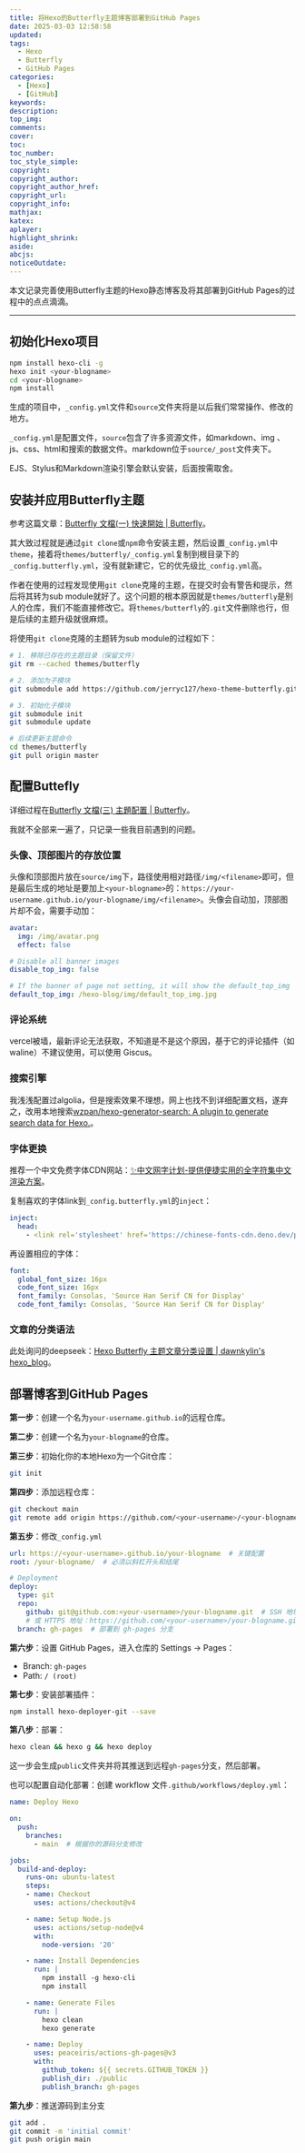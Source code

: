```yaml
---
title: 将Hexo的Butterfly主题博客部署到GitHub Pages
date: 2025-03-03 12:58:58
updated:
tags:
  - Hexo 
  - Butterfly
  - GitHub Pages
categories:
  - [Hexo]
  - [GitHub]
keywords:
description:
top_img:
comments:
cover:
toc:
toc_number:
toc_style_simple:
copyright:
copyright_author:
copyright_author_href:
copyright_url:
copyright_info:
mathjax:
katex:
aplayer:
highlight_shrink:
aside:
abcjs:
noticeOutdate:
---
```


本文记录完善使用Butterfly主题的Hexo静态博客及将其部署到GitHub Pages的过程中的点点滴滴。

---

## 初始化Hexo项目

```bash
npm install hexo-cli -g
hexo init <your-blogname>
cd <your-blogname>
npm install
```

生成的项目中，`_config.yml`文件和`source`文件夹将是以后我们常常操作、修改的地方。

`_config.yml`是配置文件，`source`包含了许多资源文件，如markdown、img 、js、css、html和搜索的数据文件。markdown位于`source/_post`文件夹下。 

EJS、Stylus和Markdown渲染引擎会默认安装，后面按需取舍。

## 安装并应用Butterfly主题

参考这篇文章：[Butterfly 文檔(一) 快速開始 | Butterfly](https://butterfly.js.org/posts/21cfbf15/)。

其大致过程就是通过`git clone`或`npm`命令安装主题，然后设置`_config.yml`中`theme`，接着将`themes/butterfly/_config.yml`复制到根目录下的`_config.butterfly.yml`，没有就新建它，它的优先级比`_config.yml`高。

作者在使用的过程发现使用`git clone`克隆的主题，在提交时会有警告和提示，然后将其转为sub module就好了。这个问题的根本原因就是`themes/butterfly`是别人的仓库，我们不能直接修改它。将`themes/butterfly`的`.git`文件删除也行，但是后续的主题升级就很麻烦。

将使用`git clone`克隆的主题转为sub module的过程如下：

```bash
# 1. 移除已存在的主题目录（保留文件）
git rm --cached themes/butterfly

# 2. 添加为子模块
git submodule add https://github.com/jerryc127/hexo-theme-butterfly.git themes/butterfly

# 3. 初始化子模块
git submodule init
git submodule update

# 后续更新主题命令
cd themes/butterfly
git pull origin master
```

## 配置Buttefly

详细过程在[Butterfly 文檔(三) 主題配置 | Butterfly](https://butterfly.js.org/posts/4aa8abbe/)。

我就不全部来一遍了，只记录一些我目前遇到的问题。

### 头像、顶部图片的存放位置

头像和顶部图片放在`source/img`下，路径使用相对路径`/img/<filename>`即可，但是最后生成的地址是要加上`<your-blogname>`的：`https://your-username.github.io/your-blogname/img/<filename>`。头像会自动加，顶部图片却不会，需要手动加：

```yml
avatar:
  img: /img/avatar.png
  effect: false

# Disable all banner images
disable_top_img: false

# If the banner of page not setting, it will show the default_top_img
default_top_img: /hexo-blog/img/default_top_img.jpg
```

### 评论系统

vercel被墙，最新评论无法获取，不知道是不是这个原因，基于它的评论插件（如waline）不建议使用，可以使用 Giscus。

### 搜索引擎

我浅浅配置过algolia，但是搜索效果不理想，网上也找不到详细配置文档，遂弃之，改用本地搜索[wzpan/hexo-generator-search: A plugin to generate search data for Hexo.](https://github.com/wzpan/hexo-generator-search)。

### 字体更换

推荐一个中文免费字体CDN网站：[✨中文网字计划-提供便捷实用的全字符集中文渲染方案](https://chinese-font.netlify.app/zh-cn/)。

复制喜欢的字体link到`_config.butterfly.yml`的`inject`：

```yml
inject:
  head:
    - <link rel='stylesheet' href='https://chinese-fonts-cdn.deno.dev/packages/sypxzs/dist/思源屏显臻宋/result.css' />
```

再设置相应的字体：

```yml
font:
  global_font_size: 16px
  code_font_size: 16px
  font_family: Consolas, 'Source Han Serif CN for Display'
  code_font_family: Consolas, 'Source Han Serif CN for Display'
```

### 文章的分类语法

此处询问的deepseek：[Hexo Butterfly 主题文章分类设置 | dawnkylin's hexo_blog](https://dawnkylin.github.io/hexo-blog/2025/03/03/Hexo/Butterfly%20%E6%96%87%E7%AB%A0%E5%88%86%E7%B1%BB/)。

## 部署博客到GitHub Pages

**第一步**：创建一个名为`your-username.github.io`的远程仓库。

**第二步**：创建一个名为`your-blogname`的仓库。

**第三步**：初始化你的本地Hexo为一个Git仓库：

```bash
git init
```

**第四步**：添加远程仓库：

```bash
git checkout main
git remote add origin https://github.com/<your-username>/<your-blogname>.git
```

**第五步**：修改`_config.yml`

```yml
url: https://<your-username>.github.io/your-blogname  # 关键配置
root: /your-blogname/  # 必须以斜杠开头和结尾

# Deployment
deploy:
  type: git
  repo: 
    github: git@github.com:<your-username>/your-blogname.git  # SSH 地址（推荐）
    # 或 HTTPS 地址：https://github.com/<your-username>/your-blogname.git
  branch: gh-pages  # 部署到 gh-pages 分支
```

**第六步**：设置 GitHub Pages，进入仓库的 Settings → Pages：

- Branch: `gh-pages`
- Path: `/ (root)`

**第七步**：安装部署插件：

```bash
npm install hexo-deployer-git --save
```

**第八步**：部署：

```bash
hexo clean && hexo g && hexo deploy
```

这一步会生成`public`文件夹并将其推送到远程`gh-pages`分支，然后部署。

也可以配置自动化部署：创建 workflow 文件`.github/workflows/deploy.yml`：

```yml
name: Deploy Hexo

on:
  push:
    branches:
      - main  # 根据你的源码分支修改

jobs:
  build-and-deploy:
    runs-on: ubuntu-latest
    steps:
    - name: Checkout
      uses: actions/checkout@v4

    - name: Setup Node.js
      uses: actions/setup-node@v4
      with:
        node-version: '20'

    - name: Install Dependencies
      run: |
        npm install -g hexo-cli
        npm install

    - name: Generate Files
      run: |
        hexo clean
        hexo generate

    - name: Deploy
      uses: peaceiris/actions-gh-pages@v3
      with:
        github_token: ${{ secrets.GITHUB_TOKEN }}
        publish_dir: ./public
        publish_branch: gh-pages
```

**第九步**：推送源码到主分支

```bash
git add .
git commit -m 'initial commit'
git push origin main
```